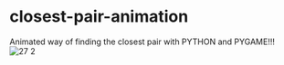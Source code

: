 # closest-pair-animation
Animated way of finding the closest pair with PYTHON and PYGAME!!!
![27 2](https://user-images.githubusercontent.com/53760997/121767159-302f8e80-cb74-11eb-92d1-1bbfa57f6fd9.PNG)
